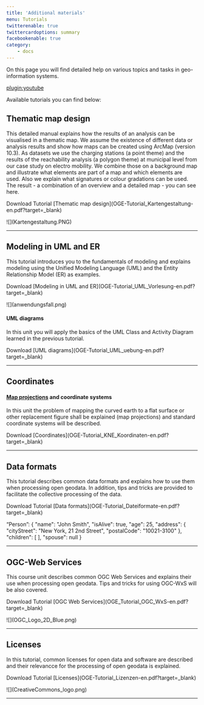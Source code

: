 ```yaml
---
title: 'Additional materials'
menu: Tutorials
twitterenable: true
twittercardoptions: summary
facebookenable: true
category:
    - docs
---
```


On this page you will find detailed help on various topics and tasks in geo-information systems.

[plugin:youtube](https://youtu.be/ZOTrDCiVma4)

<script type="application/ld+json"> 
{
  "@context": "http://schema.org",
  "@type": "Course",
  "name": "Tutorials - Additional materials",
  "description": "On this page you will find detailed help on various topics and tasks in geo-information systems.",
  "provider": {
    "@type": "Organization",
    "name": "OpenGeoEdu",
    "sameAs": "https://www.opengeoedu.de"
  }
} 
</script>

Available tutorials you can find below: 

## Thematic map design

<div class="row align-items-center">
    <div class="col-sm-9">
        <p class="text-justify">
        This detailed manual explains how the results of an analysis can be visualised in a thematic map. We assume the existence of different data or analysis results and show how maps can be created using ArcMap (version 10.3). As datasets we use the charging stations (a point theme) and the results of the reachability analysis (a polygon theme) at municipal level from our case study on electro mobility. We combine those on a background map and illustrate what elements are part of a map and which elements are used. Also we explain what signatures or colour gradations can be used. The result - a combination of an overview and a detailed map - you can see here.
        </p>
        <p markdown="1">Download Tutorial [Thematic map design](OGE-Tutorial_Kartengestaltung-en.pdf?target=_blank)</p>
    </div>
    <div class="col-sm-3" markdown="1">![](Kartengestaltung.PNG)</div>
</div>
<!-- <div class="row align-items-center">
    <div class="col-sm-9">
        <h4>Tutorial Kartographie</h4>
        <p class="text-justify">Zur Erstellung anspruchsvoller kartographischer Produkte als Visualisierungsform der
            GIS-Analysen sind kartographische Grundkenntnisse essentiell. Dieses Skript stellt wesentliche Aspekte der
            thematischen Kartographie zusammen. Dabei werden Lehrmaterialien der Professur für Geodäsie und
            Geoinformatik in Präsenz- und Fernstudium genutzt.
            Dies ersetzt natürlich keine Le+hrveranstaltung Kartographie. Daher wird das Studium kartographischer
            Lehrbücher nahegelegt.</p>
        <p markdown="1">Download des Tutorials [Kartographie](OGE-Tutorial_Kartographie.pdf?target=_blank)</p>
    </div>
    <div class="col-sm-3" markdown="1"></div>
</div>
-->

--- 

## Modeling in UML and ER

<div class="row align-items-center">
    <div class="col-sm-9">
        <p class="text-justify">This tutorial introduces you to the fundamentals of modeling and explains modeling using the Unified Modeling Language (UML) and the Entity Relationship Model (ER) as examples.</p>
        <p markdown="1">Download [Modeling in UML and ER](OGE-Tutorial_UML_Vorlesung-en.pdf?target=_blank)</p>
    </div>
    <div class="col-sm-3" markdown="1">![](anwendungsfall.png)</div>
</div>
<div class="row align-items-center">
    <div class="col-sm-9">
        <h4>UML diagrams</h4>
        <p class="text-justify">In this unit you will apply the basics of the UML Class and Activity Diagram learned in the previous tutorial.</p>
        <p markdown="1">Download [UML diagrams](OGE-Tutorial_UML_uebung-en.pdf?target=_blank)</p>
    </div>
    <div class="col-sm-3" markdown="1"></div>
    
</div>


---

## Coordinates

<div class="row align-items-center">
    <div class="col-sm-9">
        <h4><a href="https://xkcd.com/977/">Map projections</a> and coordinate systems</h4>
        <p class="text-justify">In this unit the problem of mapping the curved earth to a flat surface or other replacement figure shall be explained (map projections) and standard coordinate systems will be described.</p>
        <p markdown="1">Download [Coordinates](OGE-Tutorial_KNE_Koordinaten-en.pdf?target=_blank)</p>
    </div>
    <div class="col-sm-3" markdown="1"></div>
</div>

---

## Data formats

<div class="row align-items-center">
    <div class="col-sm-6">
        <p class="text-justify">
            This tutorial describes common data formats and explains how to use them when processing open geodata.
            In addition, tips and tricks are provided to facilitate the collective processing of the data.
        </p>
        <p markdown="1">Download Tutorial [Data formats](OGE-Tutorial_Dateiformate-en.pdf?target=_blank)</p>
    </div>
    <div class="col-sm-6" markdown="1">
        “Person”: {
        "name": "John Smith",
        "isAlive": true,
        "age": 25,
        "address": {
        "cityStreet": "New York, 21 2nd Street",
        "postalCode": "10021-3100"
        },
        "children": [ ],
        "spouse": null
        }
    </div>
</div>

---

## OGC-Web Services

<div class="row align-items-center">
    <div class="col-sm-9">
        <p class="text-justify">This course unit describes common OGC Web Services and explains their use when processing open geodata. Tips and tricks for using OGC-WxS will be also covered.</p>
        <p markdown="1">Download Tutorial [OGC Web Services](OGE_Tutorial_OGC_WxS-en.pdf?target=_blank)</p>
    </div>
    <div class="col-sm-3" markdown="1">![](OGC_Logo_2D_Blue.png)</div>
</div>

---

## Licenses

<div class="row align-items-center">
    <div class="col-sm-9">
        <p class="text-justify">In this tutorial, common licenses for open data and software are described and their relevancce for the processing of open geodata is explained.</p>
        <p markdown="1">Download Tutorial [Licenses](OGE-Tutorial_Lizenzen-en.pdf?target=_blank)</p>
    </div>
    <div class="col-sm-3" markdown="1">![](CreativeCommons_logo.png)</div>
</div>

---
<br>
<br>
